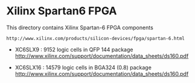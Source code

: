Xilinx Spartan6 FPGA
====================

  This directory contains Xilinx Spartan-6 FPGA components

    http://www.xilinx.com/products/silicon-devices/fpga/spartan-6.html

  * XC6SLX9 : 9152 logic cells in QFP 144 package
    http://www.xilinx.com/support/documentation/data_sheets/ds160.pdf
      
  * XC6SLX16 : 14579 logic cells in BGA324 (0.8) package
    http://www.xilinx.com/support/documentation/data_sheets/ds160.pdf
